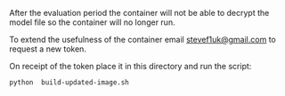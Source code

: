 After the evaluation period the container will not be able to decrypt the model file so the container will no longer run.

To extend the usefulness of the container email stevef1uk@gmail.com to request a new token.

On receipt of the token place it in this directory and run the script:

```bash
python  build-updated-image.sh
```
